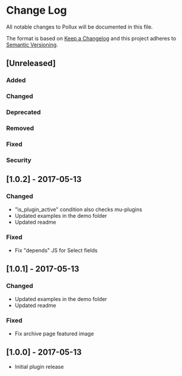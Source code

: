 # Change Log

All notable changes to Pollux will be documented in this file.

The format is based on [Keep a Changelog](http://keepachangelog.com/) and this project adheres to [Semantic Versioning](http://semver.org/).

## [Unreleased]

### Added

### Changed

### Deprecated

### Removed

### Fixed

### Security

## [1.0.2] - 2017-05-13

### Changed
- "is_plugin_active" condition also checks mu-plugins
- Updated examples in the demo folder
- Updated readme

### Fixed
- Fix "depends" JS for Select fields

## [1.0.1] - 2017-05-13

### Changed
- Updated examples in the demo folder
- Updated readme

### Fixed
- Fix archive page featured image

## [1.0.0] - 2017-05-13

- Initial plugin release
